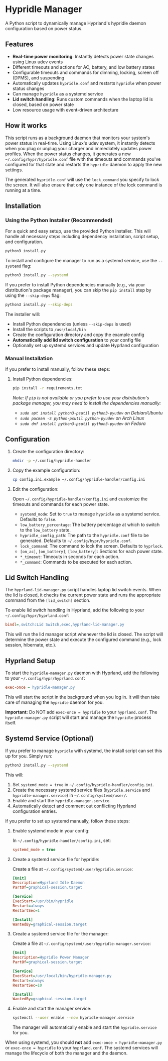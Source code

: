 # Hypridle Manager

A Python script to dynamically manage Hyprland's hypridle daemon configuration based on power status.

## Features

-   **Real-time power monitoring**: Instantly detects power state changes using Linux udev events
-   Different timeouts and actions for AC, battery, and low battery states
-   Configurable timeouts and commands for dimming, locking, screen off (DPMS), and suspending
-   Automatically updates `hypridle.conf` and restarts `hypridle` when power status changes
-   Can manage `hypridle` as a systemd service
-   **Lid switch handling**: Runs custom commands when the laptop lid is closed, based on power state
-   Low resource usage with event-driven architecture

## How it works

This script runs as a background daemon that monitors your system's power status in real-time. Using Linux's udev system, it instantly detects when you plug or unplug your charger and immediately updates power profiles. When the power status changes, it generates a new `~/.config/hypr/hypridle.conf` file with the timeouts and commands you've configured for that state and restarts the `hypridle` daemon to apply the new settings.

The generated `hypridle.conf` will use the `lock_command` you specify to lock the screen. It will also ensure that only one instance of the lock command is running at a time.

## Installation

### Using the Python Installer (Recommended)

For a quick and easy setup, use the provided Python installer. This will handle all necessary steps including dependency installation, script setup, and configuration.

```bash
python3 install.py
```

To install and configure the manager to run as a systemd service, use the `--systemd` flag:

```bash
python3 install.py --systemd
```

If you prefer to install Python dependencies manually (e.g., via your distribution's package manager), you can skip the `pip install` step by using the `--skip-deps` flag:

```bash
python3 install.py --skip-deps
```

The installer will:
- Install Python dependencies (unless `--skip-deps` is used)
- Install the scripts to `/usr/local/bin`
- Create the configuration directory and copy the example config
- **Automatically add lid switch configuration** to your config file
- Optionally set up systemd services and update Hyprland configuration

### Manual Installation

If you prefer to install manually, follow these steps:

1. Install Python dependencies:

   ```bash
   pip install -r requirements.txt
   ```

   *Note: If `pip` is not available or you prefer to use your distribution's package manager, you may need to install the dependencies manually:*
   - *`sudo apt install python3-psutil python3-pyudev` on Debian/Ubuntu*
   - *`sudo pacman -S python-psutil python-pyudev` on Arch Linux*
   - *`sudo dnf install python3-psutil python3-pyudev` on Fedora*

## Configuration

1. Create the configuration directory:

   ```bash
   mkdir -p ~/.config/hypridle-handler
   ```

2. Copy the example configuration:

   ```bash
   cp config.ini.example ~/.config/hypridle-handler/config.ini
   ```

3. Edit the configuration:

   Open `~/.config/hypridle-handler/config.ini` and customize the timeouts and commands for each power state.

   - `systemd_mode`: Set to `true` to manage `hypridle` as a systemd service. Defaults to `false`.
   - `low_battery_percentage`: The battery percentage at which to switch to the `low_battery` state.
   - `hypridle_config_path`: The path to the `hypridle.conf` file to be generated. Defaults to `~/.config/hypr/hypridle.conf`.
   - `lock_command`: The command to lock the screen. Defaults to `hyprlock`.
   - `[on_ac]`, `[on_battery]`, `[low_battery]`: Sections for each power state.
   - `*_timeout`: Timeouts in seconds for each action.
   - `*_command`: Commands to be executed for each action.
    
## Lid Switch Handling

The `hyprland-lid-manager.py` script handles laptop lid switch events. When the lid is closed, it checks the current power state and runs the appropriate command from the `[lid_switch]` section.

To enable lid switch handling in Hyprland, add the following to your `~/.config/hypr/hyprland.conf`:

```ini
bindl=,switch:Lid Switch,exec,hyprland-lid-manager.py
```

This will run the lid manager script whenever the lid is closed. The script will determine the power state and execute the configured command (e.g., lock session, hibernate, etc.).

## Hyprland Setup

To start the `hypridle-manager.py` daemon with Hyprland, add the following to your `~/.config/hypr/hyprland.conf`:

```ini
exec-once = hypridle-manager.py
```

This will start the script in the background when you log in. It will then take care of managing the `hypridle` daemon for you.

**Important:** Do NOT add `exec-once = hypridle` to your `hyprland.conf`. The `hypridle-manager.py` script will start and manage the `hypridle` process itself.

## Systemd Service (Optional)

If you prefer to manage `hypridle` with systemd, the install script can set this up for you. Simply run:

```bash
python3 install.py --systemd
```

This will:
1. Set `systemd_mode = true` in `~/.config/hypridle-handler/config.ini`.
2. Create the necessary systemd service files (`hypridle.service` and `hypridle-manager.service`) in `~/.config/systemd/user/`.
3. Enable and start the `hypridle-manager.service`.
4. Automatically detect and comment out conflicting Hyprland configuration entries.

If you prefer to set up systemd manually, follow these steps:

1. Enable systemd mode in your config:

   In `~/.config/hypridle-handler/config.ini`, set:

   ```ini
   systemd_mode = true
   ```

2. Create a systemd service file for hypridle:

   Create a file at `~/.config/systemd/user/hypridle.service`:

   ```ini
   [Unit]
   Description=Hyprland Idle Daemon
   PartOf=graphical-session.target

   [Service]
   ExecStart=/usr/bin/hypridle
   Restart=always
   RestartSec=1

   [Install]
   WantedBy=graphical-session.target
   ```

3. Create a systemd service file for the manager:

   Create a file at `~/.config/systemd/user/hypridle-manager.service`:

   ```ini
   [Unit]
   Description=Hypridle Power Manager
   PartOf=graphical-session.target

   [Service]
   ExecStart=/usr/local/bin/hypridle-manager.py
   Restart=always
   RestartSec=10

   [Install]
   WantedBy=graphical-session.target
   ```

4. Enable and start the manager service:

   ```bash
   systemctl --user enable --now hypridle-manager.service
   ```

   The manager will automatically enable and start the `hypridle.service` for you.

When using systemd, you should **not** add `exec-once = hypridle-manager.py` or `exec-once = hypridle` to your `hyprland.conf`. The systemd services will manage the lifecycle of both the manager and the daemon.
